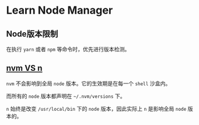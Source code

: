 # Learn Node Manager

## Node版本限制

在执行 `yarn` 或者 `npm` 等命令时，优先进行版本检测。

## [nvm VS n](https://fed.taobao.org/blog/taofed/do71ct/nvm-or-n/)

`nvm` 不会影响到全局 `node` 版本。它的生效期是在每一个 `shell` 沙盒内。

而所有的 `node` 版本都声明在 `~/.nvm/versions` 下。

`n` 始终是改变 `/usr/local/bin` 下的 `node` 版本，因此实际上 `n` 是影响全局 `node` 版本的。
